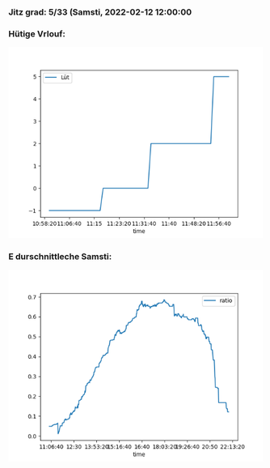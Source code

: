 ### Jitz grad: 5/33 (Samsti, 2022-02-12 12:00:00

### Hütige Vrlouf:
![Graph](Today.png)

### E durschnittleche Samsti:
![Graph](Samsti.png)